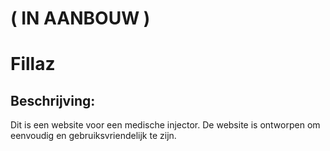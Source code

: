 # ( IN AANBOUW )

# Fillaz

## Beschrijving:

Dit is een website voor een medische injector. De website is ontworpen om eenvoudig en gebruiksvriendelijk te zijn.
